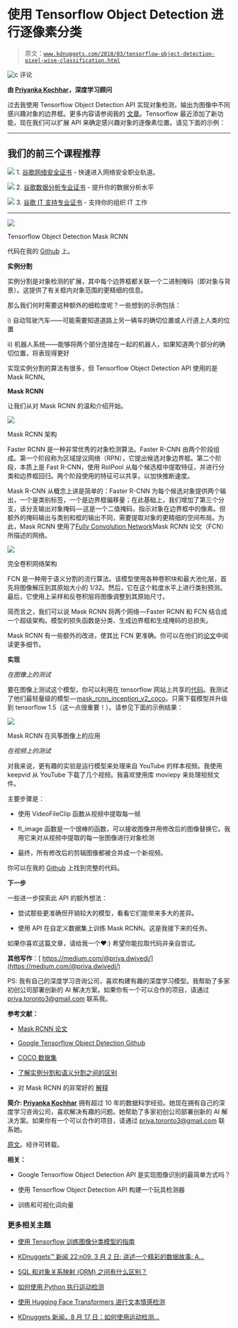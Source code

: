# 使用 Tensorflow Object Detection 进行逐像素分类

> 原文：[`www.kdnuggets.com/2018/03/tensorflow-object-detection-pixel-wise-classification.html`](https://www.kdnuggets.com/2018/03/tensorflow-object-detection-pixel-wise-classification.html)

![c](img/3d9c022da2d331bb56691a9617b91b90.png) 评论

**由 [Priyanka Kochhar](https://github.com/priya-dwivedi)，深度学习顾问**

过去我使用 Tensorflow Object Detection API 实现对象检测，输出为图像中不同感兴趣对象的边界框。更多内容请参阅我的 [文章](https://towardsdatascience.com/is-google-tensorflow-object-detection-api-the-easiest-way-to-implement-image-recognition-a8bd1f500ea0)。Tensorflow 最近添加了新功能，现在我们可以扩展 API 来确定感兴趣对象的逐像素位置。请见下面的示例：

* * *

## 我们的前三个课程推荐

![](img/0244c01ba9267c002ef39d4907e0b8fb.png) 1\. [谷歌网络安全证书](https://www.kdnuggets.com/google-cybersecurity) - 快速进入网络安全职业轨道。

![](img/e225c49c3c91745821c8c0368bf04711.png) 2\. [谷歌数据分析专业证书](https://www.kdnuggets.com/google-data-analytics) - 提升你的数据分析水平

![](img/0244c01ba9267c002ef39d4907e0b8fb.png) 3\. [谷歌 IT 支持专业证书](https://www.kdnuggets.com/google-itsupport) - 支持你的组织 IT 工作

* * *

![](img/8ada5265389d313a808b67abc2756e52.png)

Tensorflow Object Detection Mask RCNN

代码在我的 [Github](https://github.com/priya-dwivedi/Deep-Learning/blob/master/Mask_RCNN/Mask_RCNN_Videos.ipynb) 上。

**实例分割**

实例分割是对象检测的扩展，其中每个边界框都关联一个二进制掩码（即对象与背景）。这提供了有关框内对象范围的更精细的信息。

那么我们何时需要这种额外的细粒度呢？一些想到的示例包括：

i) 自动驾驶汽车——可能需要知道道路上另一辆车的确切位置或人行道上人类的位置

ii) 机器人系统——能够将两个部分连接在一起的机器人，如果知道两个部分的确切位置，将表现得更好

实现实例分割的算法有很多，但 Tensorflow Object Detection API 使用的是 Mask RCNN。

**Mask RCNN**

让我们从对 Mask RCNN 的温和介绍开始。

![](img/806d8ced7ec61ac42c409220b5910737.png)

Mask RCNN 架构

Faster RCNN 是一种非常优秀的对象检测算法。Faster R-CNN 由两个阶段组成。第一个阶段称为区域提议网络（RPN），它提出候选对象边界框。第二个阶段，本质上是 Fast R-CNN，使用 RoIPool 从每个候选框中提取特征，并进行分类和边界框回归。两个阶段使用的特征可以共享，以加快推断速度。

Mask R-CNN 从概念上讲是简单的：Faster R-CNN 为每个候选对象提供两个输出，一个是类别标签，一个是边界框偏移量；在此基础上，我们增加了第三个分支，该分支输出对象掩码 — 这是一个二值掩码，指示对象在边界框中的像素。但额外的掩码输出与类别和框的输出不同，需要提取对象的更精细的空间布局。为此，Mask RCNN 使用了[Fully Convolution Network](https://people.eecs.berkeley.edu/~jonlong/long_shelhamer_fcn.pdf)Mask RCNN 论文（FCN）所描述的网络。

![](img/c695f8b73516faad893949d212fd42ed.png)

完全卷积网络架构

FCN 是一种用于语义分割的流行算法。该模型使用各种卷积块和最大池化层，首先将图像解压到其原始大小的 1/32。然后，它在这个粒度水平上进行类别预测。最后，它使用上采样和反卷积层将图像调整到其原始尺寸。

简而言之，我们可以说 Mask RCNN 将两个网络 — Faster RCNN 和 FCN 结合成一个超级架构。模型的损失函数是分类、生成边界框和生成掩码的总损失。

Mask RCNN 有一些额外的改进，使其比 FCN 更准确。你可以在他们的[论文](https://arxiv.org/pdf/1703.06870.pdf)中阅读更多细节。

****实现****

*在图像上的测试*

要在图像上测试这个模型，你可以利用在 tensorflow 网站上共享的[代码](https://github.com/tensorflow/models/blob/master/research/object_detection/object_detection_tutorial.ipynb)。我测试了他们最轻量级的模型 — [mask_rcnn_inception_v2_coco](http://download.tensorflow.org/models/object_detection/mask_rcnn_inception_v2_coco_2018_01_28.tar.gz)。只需下载模型并升级到 tensorflow 1.5（这一点很重要！）。请参见下面的示例结果：

![](img/5ee142c3cc54af6d658a858a20600741.png)

Mask RCNN 在风筝图像上的应用

*在视频上的测试*

对我来说，更有趣的实验是运行模型来处理来自 YouTube 的样本视频。我使用 keepvid 从 YouTube 下载了几个视频。我喜欢使用库 moviepy 来处理视频文件。

主要步骤是：

+   使用 VideoFileClip 函数从视频中提取每一帧

+   fl_image 函数是一个很棒的函数，可以接收图像并用修改后的图像替换它。我用它来对从视频中提取的每一张图像进行对象检测

+   最终，所有修改后的剪辑图像都被合并成一个新视频。

你可以在我的 [Github](https://github.com/priya-dwivedi/Deep-Learning/blob/master/Mask_RCNN/Mask_RCNN_Videos.ipynb) 上找到完整的代码。

****下一步****

一些进一步探索此 API 的额外想法：

+   尝试那些更准确但开销较大的模型，看看它们能带来多大的差异。

+   使用 API 在自定义数据集上训练 Mask RCNN。这是我接下来的任务。

如果你喜欢这篇文章，请给我一个❤️:) 希望你能拉取代码并亲自尝试。

**其他写作**：[ https://medium.com/@priya.dwivedi/](https://medium.com/@priya.dwivedi/)

PS: 我有自己的深度学习咨询公司，喜欢构建有趣的深度学习模型。我帮助了多家初创公司部署创新的 AI 解决方案。如果你有一个可以合作的项目，请通过 priya.toronto3@gmail.com 联系我。

**参考文献：**

+   [Mask RCNN 论文](https://arxiv.org/abs/1703.06870)

+   [Google Tensorflow Object Detection Github](https://github.com/tensorflow/models/tree/master/research/object_detection)

+   [COCO 数据集](http://mscoco.org/home/)

+   [了解实例分割和语义分割之间的区别](https://stackoverflow.com/questions/33947823/what-is-semantic-segmentation-compared-to-segmentation-and-scene-labeling)

+   对 Mask RCNN 的非常好的 [解释](https://www.youtube.com/watch?v=UdZnhZrM2vQ&t=111s)

**简介: [Priyanka Kochhar](https://github.com/priya-dwivedi)** 拥有超过 10 年的数据科学经验。她现在拥有自己的深度学习咨询公司，喜欢解决有趣的问题。她帮助了多家初创公司部署创新的 AI 解决方案。如果你有一个可以合作的项目，请通过 priya.toronto3@gmail.com 联系她。

[原文](https://towardsdatascience.com/using-tensorflow-object-detection-to-do-pixel-wise-classification-702bf2605182)。经许可转载。

**相关：**

+   Google Tensorflow Object Detection API 是实现图像识别的最简单方式吗？

+   使用 Tensorflow Object Detection API 构建一个玩具检测器

+   训练和可视化词向量

### 更多相关主题

+   [使用 Tensorflow 训练图像分类模型的指南](https://www.kdnuggets.com/2022/12/guide-train-image-classification-model-tensorflow.html)

+   [KDnuggets™ 新闻 22:n09, 3 月 2 日: 讲述一个精彩的数据故事: A…](https://www.kdnuggets.com/2022/n09.html)

+   [SQL 和对象关系映射 (ORM) 之间有什么区别？](https://www.kdnuggets.com/2022/02/difference-sql-object-relational-mapping-orm.html)

+   [如何使用 Python 执行运动检测](https://www.kdnuggets.com/2022/08/perform-motion-detection-python.html)

+   [使用 Hugging Face Transformers 进行文本情感检测](https://www.kdnuggets.com/using-hugging-face-transformers-for-emotion-detection-in-text)

+   [KDnuggets 新闻，8 月 17 日：如何使用运动检测…](https://www.kdnuggets.com/2022/n33.html)
